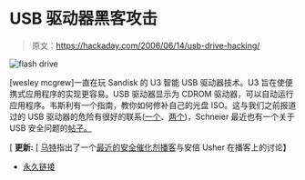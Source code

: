 # USB 驱动器黑客攻击

> 原文：<https://hackaday.com/2006/06/14/usb-drive-hacking/>

![flash drive](img/971c71cdc0adadf5090c5c88971275b8.png)

[wesley mcgrew]一直在玩 Sandisk 的 U3 智能 USB 驱动器技术。U3 旨在使便携式应用程序的实现更容易。USB 驱动器显示为 CDROM 驱动器，可以自动运行应用程序。韦斯利有一个指南，教你如何修补自己的光盘 ISO。这与我们之前报道过的 USB 驱动器的危险有很好的联系([一个](http://peripherals.hackaday.com/entry/1234000523067226/)、[两个](http://www.hackaday.com/entry/1234000927073521/))，Schneier 最近也有一个关于 USB 安全问题的[帖子。](http://www.schneier.com/blog/archives/2006/06/hacking_compute.html)

[ **更新:** [ [马特](http://www.acr0nym.com/)指出了一个[最近的安全催化剂播客](http://www.securitycatalyst.com/2006/04/13/security-catalyst-25-insider-interviews-podslurping-with-abe-usher/)与安倍 Usher 在播客上的讨论】

*   [永久链接](http://cse.msstate.edu/~rwm8/hackingU3/)